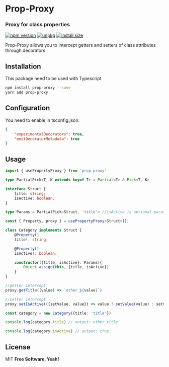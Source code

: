 # Prop-Proxy
### Proxy for class properties

[![npm version](https://badge.fury.io/js/prop-proxy.svg)](https://badge.fury.io/js/prop-proxy) [![unpkg](https://img.shields.io/badge/unpkg-100000?style=flat&logo=pkgsrc&logoColor=white&labelColor=737373&color=black)](https://www.npmjs.com/package/prop-proxy) [![install size](https://packagephobia.com/badge?p=prop-proxy)](https://packagephobia.com/result?p=prop-proxy)

Prop-Proxy allows you to intercept getters and setters of class attributes through decorators

## Installation
This package need to be used with Typescript

```sh
npm install prop-proxy --save
yarn add prop-proxy
```

## Configuration
You need to enable in tsconfig.json:

```json
{
    "experimentalDecorators": true, 
    "emitDecoratorMetadata": true
}
```


## Usage
```typescript
import { usePropertyProxy } from 'prop-proxy'

type PartialPick<T, K extends keyof T> = Partial<T> & Pick<T, K>

interface Struct {
    title: string;
    isActive: boolean;
}

type Params = PartialPick<Struct, 'title'> //isActive is optional param in constructor

const { Property, proxy } = usePropertyProxy<Struct>();

class Category implements Struct {
    @Property()
    title!: string;

    @Property()
    isActive!: boolean;

    constructor({title, isActive}: Params){
        Object.assign(this, {title, isActive})
    }
}

//getter intercept
proxy.getTitle((value) => `other_${value}`)

//setter intercept
proxy.setIsActive(({setValue, value}) => value ? setValue(value) : setValue(true));

const category = new Category({title: 'title'})

console.log(category.title) // output: other_title

console.log(category.isActive) // output: true
```



## License

MIT
**Free Software, Yeah!**
